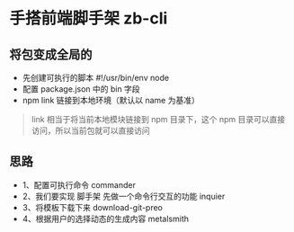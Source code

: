 # 手搭前端脚手架 zb-cli

## 将包变成全局的

- 先创建可执行的脚本 #!/usr/bin/env node
- 配置 package.json 中的 bin 字段
- npm link 链接到本地环境（默认以 name 为基准）

> link 相当于将当前本地模块链接到 npm 目录下，这个 npm 目录可以直接访问，所以当前包就可以直接访问

## 思路

- 1、配置可执行命令 commander
- 2、我们要实现 脚手架 先做一个命令行交互的功能 inquier
- 3、将模板下载下来 download-git-preo
- 4、根据用户的选择动态的生成内容 metalsmith
